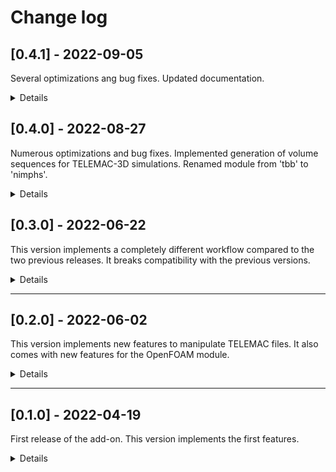 # Change log

## [0.4.1] - 2022-09-05

Several optimizations ang bug fixes.
Updated documentation.

<details><summary>Details</summary>

### Added

No detail available.

### Fixed

No detail available.

### Changed

No detail available.

</details>

## [0.4.0] - 2022-08-27

Numerous optimizations and bug fixes.
Implemented generation of volume sequences for TELEMAC-3D simulations.
Renamed module from 'tbb' to 'nimphs'.

<details><summary>Details</summary>

### Added

No detail available.

### Fixed

No detail available.

### Changed

No detail available.

</details>

## [0.3.0] - 2022-06-22

This version implements a completely different workflow compared to the two previous releases.
It breaks compatibility with the previous versions.

<details><summary>Details</summary>

### Added

No detail available.

### Changed

No detail available.
    
</details>

--------------------------------------------------------------------------------

## [0.2.0] - 2022-06-02

This version implements new features to manipulate TELEMAC files.
It also comes with new features for the OpenFOAM module.

<details><summary>Details</summary>

### Added

No detail available.

### Fixed

No detail available.

### Changed

No detail available.

</details>

--------------------------------------------------------------------------------

## [0.1.0] - 2022-04-19

First release of the add-on. This version implements the first features.

<details><summary>Details</summary>

### Added

No detail available.

</details>